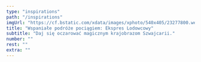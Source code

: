 ```yaml
---
type: "inspirations"
path: "/inspirations"
imgUrl: "https://cf.bstatic.com/xdata/images/xphoto/540x405/23277800.webp?k=937be7b50e2d6082f5e4da748463e7243474c68dffb82142613c0838f40f7b3e&o="
title: "Wspaniałe podróże pociągiem: Ekspres Lodowcowy"
subtitle: "Daj się oczarować magicznym krajobrazom Szwajcarii."
number: ""
rest: "" 
extra: ""
---
```

